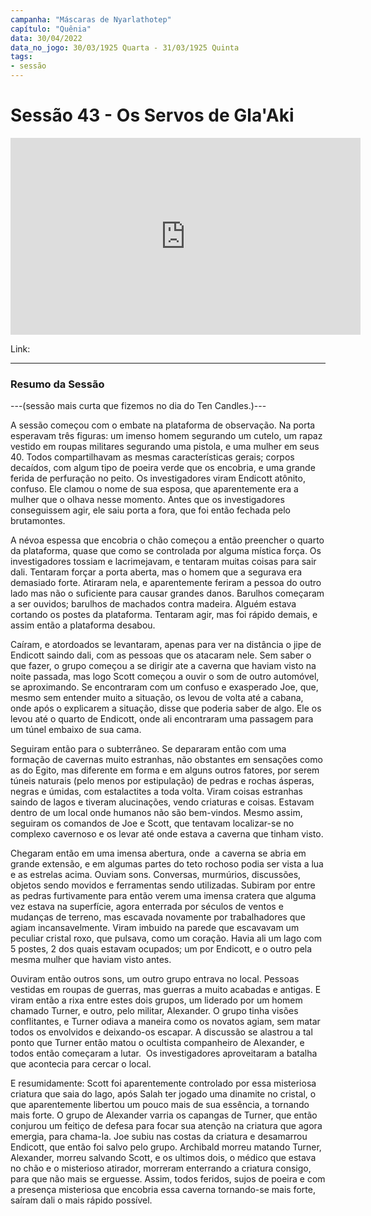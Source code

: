 ```yaml
---
campanha: "Máscaras de Nyarlathotep"
capítulo: "Quênia"
data: 30/04/2022
data_no_jogo: 30/03/1925 Quarta - 31/03/1925 Quinta
tags: 
- sessão
---
```

# Sessão 43 - Os Servos de Gla'Aki

<div align="center"><iframe width="560" height="315" src="https://www.youtube.com/embed/JGWeto-4Jzg" title="YouTube video player" frameborder="0" allow="accelerometer; autoplay; clipboard-write; encrypted-media; gyroscope; picture-in-picture" allowfullscreen></iframe></div>

Link: 

---

### Resumo da Sessão

---(sessão mais curta que fizemos no dia do Ten Candles.)---

A sessão começou com o embate na plataforma de observação. Na porta esperavam três figuras: um imenso homem segurando um cutelo, um rapaz vestido em roupas militares segurando uma pistola, e uma mulher em seus 40. Todos compartilhavam as mesmas características gerais; corpos decaídos, com algum tipo de poeira verde que os encobria, e uma grande ferida de perfuração no peito. Os investigadores viram Endicott atônito, confuso. Ele clamou o nome de sua esposa, que aparentemente era a mulher que o olhava nesse momento. Antes que os investigadores conseguissem agir, ele saiu porta a fora, que foi então fechada pelo brutamontes.

A névoa espessa que encobria o chão começou a então preencher o quarto da plataforma, quase que como se controlada por alguma mística força. Os investigadores tossiam e lacrimejavam, e tentaram muitas coisas para sair dali. Tentaram forçar a porta aberta, mas o homem que a segurava era demasiado forte. Atiraram nela, e aparentemente feriram a pessoa do outro lado mas não o suficiente para causar grandes danos. Barulhos começaram a ser ouvidos; barulhos de machados contra madeira. Alguém estava cortando os postes da plataforma. Tentaram agir, mas foi rápido demais, e assim então a plataforma desabou.

Caíram, e atordoados se levantaram, apenas para ver na distância o jipe de Endicott saindo dali, com as pessoas que os atacaram nele. Sem saber o que fazer, o grupo começou a se dirigir ate a caverna que haviam visto na noite passada, mas logo Scott começou a ouvir o som de outro automóvel, se aproximando. Se encontraram com um confuso e exasperado Joe, que, mesmo sem entender muito a situação, os levou de volta até a cabana, onde após o explicarem a situação, disse que poderia saber de algo. Ele os levou até o quarto de Endicott, onde ali encontraram uma passagem para um túnel embaixo de sua cama.

Seguiram então para o subterrâneo. Se depararam então com uma formação de cavernas muito estranhas, não obstantes em sensações como as do Egito, mas diferente em forma e em alguns outros fatores, por serem túneis naturais (pelo menos por estipulação) de pedras e rochas ásperas, negras e úmidas, com estalactites a toda volta. Viram coisas estranhas saindo de lagos e tiveram alucinações, vendo criaturas e coisas. Estavam dentro de um local onde humanos não são bem-vindos. Mesmo assim, seguiram os comandos de Joe e Scott, que tentavam localizar-se no complexo cavernoso e os levar até onde estava a caverna que tinham visto.

Chegaram então em uma imensa abertura, onde  a caverna se abria em grande extensão, e em algumas partes do teto rochoso podia ser vista a lua e as estrelas acima. Ouviam sons. Conversas, murmúrios, discussões, objetos sendo movidos e ferramentas sendo utilizadas. Subiram por entre as pedras furtivamente para então verem uma imensa cratera que alguma vez estava na superfície, agora enterrada por séculos de ventos e mudanças de terreno, mas escavada novamente por trabalhadores que agiam incansavelmente. Viram imbuido na parede que escavavam um peculiar cristal roxo, que pulsava, como um coração. Havia ali um lago com 5 postes, 2 dos quais estavam ocupados; um por Endicott, e o outro pela mesma mulher que haviam visto antes.

Ouviram então outros sons, um outro grupo entrava no local. Pessoas vestidas em roupas de guerras, mas guerras a muito acabadas e antigas. E viram então a rixa entre estes dois grupos, um liderado por um homem chamado Turner, e outro, pelo militar, Alexander. O grupo tinha visões conflitantes, e Turner odiava a maneira como os novatos agiam, sem matar todos os envolvidos e deixando-os escapar. A discussão se alastrou a tal ponto que Turner então matou o ocultista companheiro de Alexander, e todos então começaram a lutar.  Os investigadores aproveitaram a batalha que acontecia para cercar o local.

E resumidamente: Scott foi aparentemente controlado por essa misteriosa criatura que saia do lago, após Salah ter jogado uma dinamite no cristal, o que aparentemente libertou um pouco mais de sua essência, a tornando mais forte. O grupo de Alexander varria os capangas de Turner, que então conjurou um feitiço de defesa para focar sua atenção na criatura que agora emergia, para chama-la. Joe subiu nas costas da criatura e desamarrou Endicott, que então foi salvo pelo grupo. Archibald morreu matando Turner, Alexander, morreu salvando Scott, e os ultimos dois, o médico que estava no chão e o misterioso atirador, morreram enterrando a criatura consigo, para que não mais se erguesse. Assim, todos feridos, sujos de poeira e com a presença misteriosa que encobria essa caverna tornando-se mais forte, saíram dali o mais rápido possível.